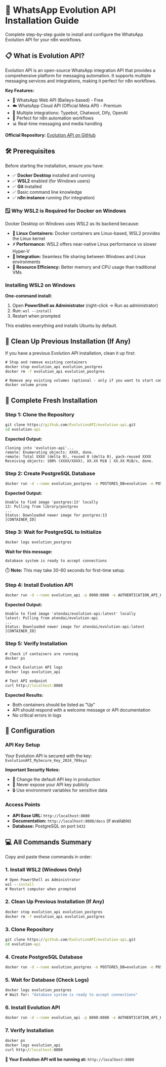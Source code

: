 # 🚀 WhatsApp Evolution API Installation Guide

Complete step-by-step guide to install and configure the WhatsApp Evolution API for your n8n workflows.

## 📋 What is Evolution API?

Evolution API is an open-source WhatsApp integration API that provides a comprehensive platform for messaging automation. It supports multiple messaging services and integrations, making it perfect for n8n workflows.

**Key Features:**
- 📱 WhatsApp Web API (Baileys-based) - Free
- ☁️ WhatsApp Cloud API (Official Meta API) - Premium
- 🤖 Multiple integrations: Typebot, Chatwoot, Dify, OpenAI
- 🔗 Perfect for n8n automation workflows
- 📊 Real-time messaging and media handling

**Official Repository:** [Evolution API on GitHub](https://github.com/EvolutionAPI/evolution-api)

## 🛠️ Prerequisites

Before starting the installation, ensure you have:

- ✅ **Docker Desktop** installed and running
- ✅ **WSL2** enabled (for Windows users)
- ✅ **Git** installed
- ✅ Basic command line knowledge
- ✅ **n8n instance** running (for integration)

### 🪟 **Why WSL2 is Required for Docker on Windows**

Docker Desktop on Windows uses WSL2 as its backend because:
- **🐧 Linux Containers:** Docker containers are Linux-based, WSL2 provides the Linux kernel
- **⚡ Performance:** WSL2 offers near-native Linux performance vs slower Hyper-V
- **🔗 Integration:** Seamless file sharing between Windows and Linux environments
- **💾 Resource Efficiency:** Better memory and CPU usage than traditional VMs

### **Installing WSL2 on Windows**

**One-command install:**

1. Open **PowerShell as Administrator** (right-click → Run as administrator)
2. Run: `wsl --install`
3. Restart when prompted

This enables everything and installs Ubuntu by default.

## 🧹 Clean Up Previous Installation (If Any)

If you have a previous Evolution API installation, clean it up first:

```cmd
# Stop and remove existing containers
docker stop evolution_api evolution_postgres
docker rm -f evolution_api evolution_postgres

# Remove any existing volumes (optional - only if you want to start completely fresh)
docker volume prune
```

## 🚀 Complete Fresh Installation

### Step 1: Clone the Repository

```cmd
git clone https://github.com/EvolutionAPI/evolution-api.git
cd evolution-api
```

**Expected Output:**
```
Cloning into 'evolution-api'...
remote: Enumerating objects: XXXX, done.
remote: Total XXXX (delta 0), reused 0 (delta 0), pack-reused XXXX
Receiving objects: 100% (XXXX/XXXX), XX.XX MiB | XX.XX MiB/s, done.
```

### Step 2: Create PostgreSQL Database

```cmd
docker run -d --name evolution_postgres -e POSTGRES_DB=evolution -e POSTGRES_USER=evolution -e POSTGRES_PASSWORD=evolution123 -p 5432:5432 postgres:13
```

**Expected Output:**
```
Unable to find image 'postgres:13' locally
13: Pulling from library/postgres
...
Status: Downloaded newer image for postgres:13
[CONTAINER_ID]
```

### Step 3: Wait for PostgreSQL to Initialize

```cmd
docker logs evolution_postgres
```

**Wait for this message:**
```
database system is ready to accept connections
```

⏱️ **Note:** This may take 30-60 seconds for first-time setup.

### Step 4: Install Evolution API

```cmd
docker run -d --name evolution_api -p 8080:8080 -e AUTHENTICATION_API_KEY=EvolutionAPI_MySecure_Key_2024_789xyz -e DATABASE_PROVIDER=postgresql -e DATABASE_CONNECTION_URI=postgresql://evolution:evolution123@host.docker.internal:5432/evolution --link evolution_postgres:postgres atendai/evolution-api:latest
```

**Expected Output:**
```
Unable to find image 'atendai/evolution-api:latest' locally
latest: Pulling from atendai/evolution-api
...
Status: Downloaded newer image for atendai/evolution-api:latest
[CONTAINER_ID]
```

### Step 5: Verify Installation

```cmd
# Check if containers are running
docker ps

# Check Evolution API logs
docker logs evolution_api

# Test API endpoint
curl http://localhost:8080
```

**Expected Results:**
- Both containers should be listed as "Up"
- API should respond with a welcome message or API documentation
- No critical errors in logs

## 🔧 Configuration

### API Key Setup

Your Evolution API is secured with the key: `EvolutionAPI_MySecure_Key_2024_789xyz`

**Important Security Notes:**
- 🔐 Change the default API key in production
- 🚫 Never expose your API key publicly
- 🔒 Use environment variables for sensitive data

### Access Points

- **API Base URL:** `http://localhost:8080`
- **Documentation:** `http://localhost:8080/docs` (if available)
- **Database:** PostgreSQL on port `5432`

## 💻 **All Commands Summary**

Copy and paste these commands in order:

### **1. Install WSL2 (Windows Only)**
```cmd
# Open PowerShell as Administrator
wsl --install
# Restart computer when prompted
```

### **2. Clean Up Previous Installation (If Any)**
```cmd
docker stop evolution_api evolution_postgres
docker rm -f evolution_api evolution_postgres
```

### **3. Clone Repository**
```cmd
git clone https://github.com/EvolutionAPI/evolution-api.git
cd evolution-api
```

### **4. Create PostgreSQL Database**
```cmd
docker run -d --name evolution_postgres -e POSTGRES_DB=evolution -e POSTGRES_USER=evolution -e POSTGRES_PASSWORD=evolution123 -p 5432:5432 postgres:13
```

### **5. Wait for Database (Check Logs)**
```cmd
docker logs evolution_postgres
# Wait for: "database system is ready to accept connections"
```

### **6. Install Evolution API**
```cmd
docker run -d --name evolution_api -p 8080:8080 -e AUTHENTICATION_API_KEY=EvolutionAPI_MySecure_Key_2024_789xyz -e DATABASE_PROVIDER=postgresql -e DATABASE_CONNECTION_URI=postgresql://evolution:evolution123@host.docker.internal:5432/evolution --link evolution_postgres:postgres atendai/evolution-api:latest
```

### **7. Verify Installation**
```cmd
docker ps
docker logs evolution_api
curl http://localhost:8080
```

**🎯 Your Evolution API will be running at:** `http://localhost:8080`

